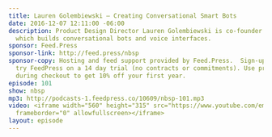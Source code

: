 ```yaml
---
title: Lauren Golembiewski — Creating Conversational Smart Bots
date: 2016-12-07 12:11:00 -06:00
description: Product Design Director Lauren Golembiewski is co-founder of Voxable
  which builds conversational bots and voice interfaces.
sponsor: Feed.Press
sponsor-link: http://feed.press/nbsp
sponsor-copy: Hosting and feed support provided by Feed.Press.  Sign-up today and
  try FeedPress on a 14 day trial (no contracts or commitments). Use promo code *nbsp*
  during checkout to get 10% off your first year.
episode: 101
show: nbsp
mp3: http://podcasts-1.feedpress.co/10609/nbsp-101.mp3
video: <iframe width="560" height="315" src="https://www.youtube.com/embed/HE5UtJ9Rv74"
  frameborder="0" allowfullscreen></iframe>
layout: episode
---
```


